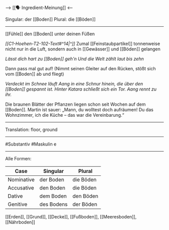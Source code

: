 --> [[🗣️ Ingredient-Meinung]] <--

Singular: der [[Boden]]
Plural: die [[Böden]]

---
[[Fühle]] den [[Boden]] unter deinen Füßen

*[[C1-Hoehen-T2-102-Text#^14|^]]* Zumal [[Feinstaubpartikel]] tonnenweise nicht nur in die Luft, sondern auch in [[Gewässer]] und [[Böden]] gelangen

*Lässt dich hart zu [[Boden]] geh'n*
*Und die Welt zählt laut bis zehn*

Dann pass mal gut auf! (Nimmt seinen Gleiter auf den Rücken, stößt sich vom [[Boden]] ab und fliegt)

_Verdeckt im Schnee läuft Aang in eine Schnur hinein, die über den [[Boden]] gespannt ist. Hinter Katara schließt sich ein Tor. Aang rennt zu ihr._

Die braunen Blätter der Pflanzen liegen schon seit Wochen auf dem [[Boden]]. Martin ist sauer: „Mann, du wolltest doch aufräumen! Du das Wohnzimmer, ich die Küche – das war die Vereinbarung.“ 

---
Translation:
floor, ground

---

#Substantiv
#Maskulin e

---

Alle Formen:

| Case        | Singular          | Plural           |
|-------------|-------------------|------------------|
| Nominative  | der Boden         | die Böden        |
| Accusative  | den Boden         | die Böden        |
| Dative      | dem Boden         | den Böden        |
| Genitive    | des Bodens        | der Böden        |, [[Vereinbarung]], [[s1 e1]]
[[Erden]], [[Grund]], [[Decke]], [[Fußboden]], [[Meeresboden]], [[Nährboden]]